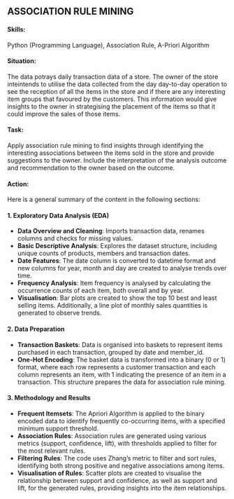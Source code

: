 ## ASSOCIATION RULE MINING

#### Skills:
Python (Programming Language), Association Rule, A-Priori Algorithm

#### Situation:
The data potrays daily transaction data of a store. The owner of the store inteintends to utilise the data collected from the day day-to-day operation to see the reception of all the items in the store and if there are any interesting item groups that favoured by the customers. This information would give insights to the owner in strategising the placement of the items so that it could improve the sales of those items.

#### Task:
Apply association rule mining to find insights through identifying the interesting associations between the items sold in the store and provide suggestions to the owner. Include the interpretation of the analysis outcome and recommendation to the owner based on the outcome.

#### Action:
Here is a general summary of the content in the following sections:

#### 1. Exploratory Data Analysis (EDA)
- **Data Overview and Cleaning**: Imports transaction data, renames columns and checks for missing values.
- **Basic Descriptive Analysis**: Explores the dataset structure, including unique counts of products, members and transaction dates.
- **Date Features**: The date column is converted to datetime format and new columns for year, month and day are created to analyse trends over time.
- **Frequency Analysis**: Item frequency is analysed by calculating the occurrence counts of each item, both overall and by year.
- **Visualisation**: Bar plots are created to show the top 10 best and least selling items. Additionally, a line plot of monthly sales quantities is generated to observe trends.
  
#### 2. Data Preparation
- **Transaction Baskets**: Data is organised into baskets to represent items purchased in each transaction, grouped by date and member_id.
- **One-Hot Encoding**: The basket data is transformed into a binary (0 or 1) format, where each row represents a customer transaction and each column represents an item, with 1 indicating the presence of an item in a transaction. This structure prepares the data for association rule mining.

#### 3. Methodology and Results
- **Frequent Itemsets**: The Apriori Algorithm is applied to the binary encoded data to identify frequently co-occurring items, with a specified minimum support threshold.
- **Association Rules**: Association rules are generated using various metrics (support, confidence, lift), with thresholds applied to filter for the most relevant rules.
- **Filtering Rules**: The code uses Zhang’s metric to filter and sort rules, identifying both strong positive and negative associations among items.
- **Visualisation of Rules**: Scatter plots are created to visualise the relationship between support and confidence, as well as support and lift, for the generated rules, providing insights into the item relationships.
